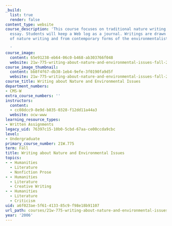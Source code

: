 ```yaml
---
_build:
  list: true
  render: false
content_type: website
course_description: 'This course focuses on traditional nature writing and the environmentalist
  essay. Students will keep a Web log as a journal. Writings are drawn from the tradition
  of nature writing and from contemporary forms of the environmentalist essay.

  '
course_image:
  content: 65e91238-eb64-06c0-b468-ab303766f048
  website: 21w-775-writing-about-nature-and-environmental-issues-fall-2006
course_image_thumbnail:
  content: bb8f4f67-db38-1eb4-9efe-3f0190fa9d5f
  website: 21w-775-writing-about-nature-and-environmental-issues-fall-2006
course_title: Writing about Nature and Environmental Issues
department_numbers:
- CMS-W
extra_course_numbers: ''
instructors:
  content:
  - cc08dcc9-8e9d-b835-0328-f12dd11a44a3
  website: ocw-www
learning_resource_types:
- Written Assignments
legacy_uid: 76397c15-10b0-5cbd-67aa-ce00ccda9cbc
level:
- Undergraduate
primary_course_number: 21W.775
term: Fall
title: Writing about Nature and Environmental Issues
topics:
- - Humanities
  - Literature
  - Nonfiction Prose
- - Humanities
  - Literature
  - Creative Writing
- - Humanities
  - Literature
  - Criticism
uid: a6f023ae-5f61-4133-85c9-f98e18b91107
url_path: courses/21w-775-writing-about-nature-and-environmental-issues-fall-2006
year: '2006'
---
```

